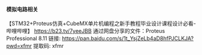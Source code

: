 #### 模拟电路相关

【STM32+Proteus仿真+CubeMX单片机编程之新手教程毕业设计课程设计必看-哔哩哔哩】 https://b23.tv/7yeeJBB
通过网盘分享的文件：Proteus Professional 8.11
链接: https://pan.baidu.com/s/1t_YsjZeLb4aD8hfPJCLKJA?pwd=xfmr 提取码: xfmr